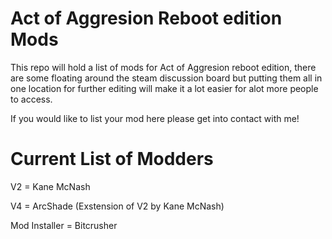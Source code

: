 # Act of Aggresion Reboot edition Mods

This repo will hold a list of mods for Act of Aggresion reboot edition, there are some floating around the steam discussion board but putting them all in one location for further editing will make it a lot easier for alot more people to access.

If you would like to list your mod here please get into contact with me!

# Current List of Modders

V2 = Kane McNash

V4 = ArcShade (Exstension of V2 by Kane McNash)

Mod Installer = Bitcrusher
